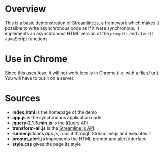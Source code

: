 # Overview

This is a basic demonstration of [Streamline.js](https://github.com/Sage/streamlinejs/tree/e10906d6cd1331cff9963ce9d18f3c6bd3de59bb), a framework which makes it possible to write asynchronous code as if it were synchronous. It implements an asynchronous HTML version of the `prompt()` and `alert()` JavaScript functions.

# Use in Chrome

Since this uses Ajax, it will not work locally in Chrome (i.e. with a file:// url). You will have to put it on a server.

# Sources

 * **index.html** is the homepage of the demo
 * **app.js** is the synchronous application code
 * **jquery-2.1.3.min.js** is the jQuery API
 * **transform-all.js** is the [Streamline.js API](https://github.com/Sage/streamlinejs/blob/e10906d6cd1331cff9963ce9d18f3c6bd3de59bb/lib/callbacks/transform-all.js).
 * **runner.js** loads *app.js*, runs it through Streamline.js and executes it
 * **prompt_alert.js** implements the HTML prompt and alert interface
 * **style.css** gives the page its style
